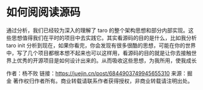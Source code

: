 # 如何阅阅读源码

通过分析，我们已经较为深入的理解了 taro 的整个架构思想和部分内部实现。这些思想值得我们在平时的项目中去实践它。其实看源码的目的是什么，比如我分析 taro init  分析到现在，如果你看完，你会发现有很多很酷的思想，可能在你的世界中，写了几个项目都根本想不起来也可以这样用，看源码的目的就是让你去接触世界上优秀的开源项目是如何设计出来的。从而吸收这些思想，为我所用，使我成长

作者：杨不败
链接：https://juejin.cn/post/6844903749945655310
来源：掘金
著作权归作者所有。商业转载请联系作者获得授权，非商业转载请注明出处。
